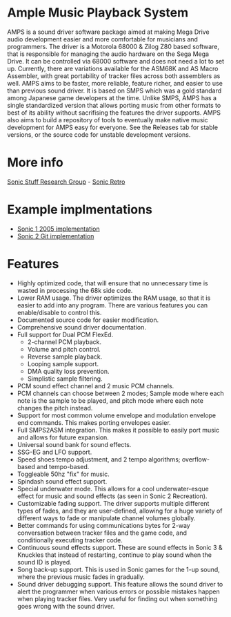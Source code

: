 # Ample Music Playback System

AMPS is a sound driver software package aimed at making Mega Drive audio development easier and more comfortable for musicians and programmers. The driver is a Motorola 68000 & Zilog Z80 based software, that is responsible for managing the audio hardware on the Sega Mega Drive. It can be controlled via 68000 software and does not need a lot to set up. Currently, there are variations available for the ASM68K and AS Macro Assembler, with great portability of tracker files across both assemblers as well. AMPS aims to be faster, more reliable, feature richer, and easier to use than previous sound driver. It is based on SMPS which was a gold standard among Japanese game developers at the time. Unlike SMPS, AMPS has a single standardized version that allows porting music from other formats to best of its ability without sacrifising the features the driver supports. AMPS also aims to build a repository of tools to eventually make native music development for AMPS easy for everyone. See the Releases tab for stable versions, or the source code for unstable development versions.

# More info
[Sonic Stuff Research Group](http://sonicresearch.org/community/index.php?threads/amps-ample-music-playback-system.5634) - [Sonic Retro](https://forums.sonicretro.org/index.php?threads/amps-ample-music-playback-system.38583)

# Example implmentations
* [Sonic 1 2005 implementation](https://github.com/NatsumiFox/AMPS-Sonic-1-2005)
* [Sonic 2 Git implementation](https://github.com/NatsumiFox/AMPS-Sonic-2)

# Features
* Highly optimized code, that will ensure that no unnecessary time is wasted in processing the 68k side code.
* Lower RAM usage. The driver optimizes the RAM usage, so that it is easier to add into any program. There are various features you can enable/disable to control this.
* Documented source code for easier modification.
* Comprehensive sound driver documentation.
* Full support for Dual PCM FlexEd.
	* 2-channel PCM playback.
	* Volume and pitch control.
	* Reverse sample playback.
	* Looping sample support.
	* DMA quality loss prevention.
	* Simplistic sample filtering.
* PCM sound effect channel and 2 music PCM channels.
* PCM channels can choose between 2 modes; Sample mode where each note is the sample to be played, and pitch mode where each note changes the pitch instead.
* Support for most common volume envelope and modulation envelope end commands. This makes porting envelopes easier.
* Full SMPS2ASM integration. This makes it possible to easily port music and allows for future expansion.
* Universal sound bank for sound effects.
* SSG-EG and LFO support.
* Speed shoes tempo adjustment, and 2 tempo algorithms; overflow-based and tempo-based.
* Toggleable 50hz "fix" for music.
* Spindash sound effect support.
* Special underwater mode. This allows for a cool underwater-esque effect for music and sound effects (as seen in Sonic 2 Recreation).
* Customizable fading support. The driver supports multiple different types of fades, and they are user-defined, allowing for a huge variety of different ways to fade or manipulate channel volumes globally.
* Better commands for using communications bytes for 2-way conversation between tracker files and the game code, and conditionally executing tracker code.
* Continuous sound effects support. These are sound effects in Sonic 3 & Knuckles that instead of restarting, continue to play sound when the sound ID is played.
* Song back-up support. This is used in Sonic games for the 1-up sound, where the previous music fades in gradually.
* Sound driver debugging support. This feature allows the sound driver to alert the programmer when various errors or possible mistakes happen when playing tracker files. Very useful for finding out when something goes wrong with the sound driver.
